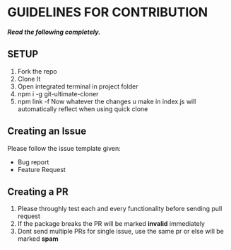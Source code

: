 # GUIDELINES FOR CONTRIBUTION

***Read the following completely.***

## SETUP

 1. Fork the repo
 2. Clone It
 3. Open integrated terminal in project folder
 4. npm i -g git-ultimate-cloner
 5. npm link -f
 Now whatever the changes u make in index.js will automatically reflect when using quick clone

## Creating an Issue

Please follow the issue template given:

 - Bug report
 - Feature Request

## Creating a PR

1. Please throughly test each and every functionality before sending pull request
2. If the package breaks the PR will be marked **invalid** immediately
3. Dont send multiple PRs for single issue, use the same pr or else will be marked **spam**


